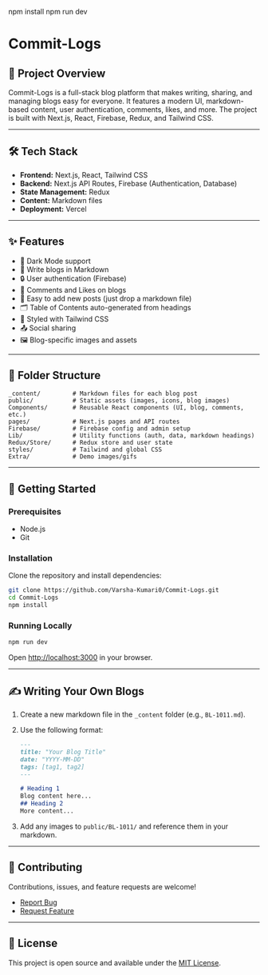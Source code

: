 npm install
npm run dev

# Commit-Logs

## 📝 Project Overview

Commit-Logs is a full-stack blog platform that makes writing, sharing, and managing blogs easy for everyone. It features a modern UI, markdown-based content, user authentication, comments, likes, and more. The project is built with Next.js, React, Firebase, Redux, and Tailwind CSS.

<!-- <div align="center">
  <img alt="Demo" src="./Extra/demo.gif" />
</div> -->

---



## 🛠️ Tech Stack

- **Frontend:** Next.js, React, Tailwind CSS
- **Backend:** Next.js API Routes, Firebase (Authentication, Database)
- **State Management:** Redux
- **Content:** Markdown files
- **Deployment:** Vercel

---

## ✨ Features

- 🌙 Dark Mode support
- 📃 Write blogs in Markdown
- 🔒 User authentication (Firebase)
- 💬 Comments and Likes on blogs
- 📝 Easy to add new posts (just drop a markdown file)
- 🗂️ Table of Contents auto-generated from headings
- 🎨 Styled with Tailwind CSS
- 📤 Social sharing
- 🖼️ Blog-specific images and assets

---

## 📁 Folder Structure

```text
_content/         # Markdown files for each blog post
public/           # Static assets (images, icons, blog images)
Components/       # Reusable React components (UI, blog, comments, etc.)
pages/            # Next.js pages and API routes
Firebase/         # Firebase config and admin setup
Lib/              # Utility functions (auth, data, markdown headings)
Redux/Store/      # Redux store and user state
styles/           # Tailwind and global CSS
Extra/            # Demo images/gifs
```

---

## 🏁 Getting Started

### Prerequisites

- Node.js
- Git

### Installation

Clone the repository and install dependencies:

```bash
git clone https://github.com/Varsha-Kumari0/Commit-Logs.git
cd Commit-Logs
npm install
```

### Running Locally

```bash
npm run dev
```

Open [http://localhost:3000](http://localhost:3000) in your browser.

---

## ✍️ Writing Your Own Blogs

1. Create a new markdown file in the `_content` folder (e.g., `BL-1011.md`).
2. Use the following format:

   ```markdown
   ---
   title: "Your Blog Title"
   date: "YYYY-MM-DD"
   tags: [tag1, tag2]
   ---

   # Heading 1
   Blog content here...
   ## Heading 2
   More content...
   ```
3. Add any images to `public/BL-1011/` and reference them in your markdown.

---

## 🤝 Contributing

Contributions, issues, and feature requests are welcome!

- [Report Bug](https://github.com/Varsha-Kumari0/Commit-Logs/issues)
- [Request Feature](https://github.com/Varsha-Kumari0/Commit-Logs/issues)

---

## 📄 License

This project is open source and available under the [MIT License](LICENSE).

